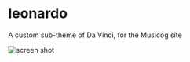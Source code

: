 # leonardo
A custom sub-theme of Da Vinci, for the Musicog site

![screen shot](https://user-images.githubusercontent.com/1943338/28211246-00278d6e-6872-11e7-869e-b65f1626d7fa.png)
